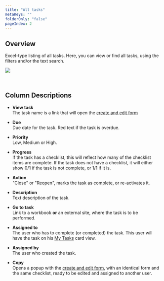 ```yaml
---
title: "All tasks"
metaKeys: ""
folderOnly: "false"
pageIndex: 2
---
```

## Overview
Excel-type listing of all tasks. Here, you can view or find all tasks, using the filters and/or the text search.

![](https://profitbasedocs.blob.core.windows.net/plannerimages/AllTasks.png)

<br/>

## Column Descriptions

- **View task**<br/>
The task name is a link that will open the [create and edit form](../../../workbooks/process-and-tasks/tasks/create-edit-task.md)

- **Due**<br/>
Due date for the task. Red text if the task is overdue.

- **Priority**<br/>
Low, Medium or High.

- **Progress**<br/>
If the task has a checklist, this will reflect how many of the checklist items are complete. 
If the task does not have a checklist, it will either show 0/1 if the task is not complete, or 1/1 if it is.

- **Action**<br/>
"Close" or "Reopen", marks the task as complete, or re-activates it.

- **Description**<br/>
Text description of the task.

- **Go to task**<br/>
Link to a workbook **or** an external site, where the task is to be performed.
- **Assigned to**<br/>
The user who has to complete (or completed) the task. This user will have the task on his 
[My Tasks](../../../workbooks/process-and-tasks/tasks/my-tasks.md) card view.

- **Assigned by**<br/>
The user who created the task.

- **Copy**<br/>
Opens a popup with the [create and edit form](../../../workbooks/process-and-tasks/tasks/create-edit-task.md),
 with an identical form and the same checklist, ready to be edited and assigned to another user.  
